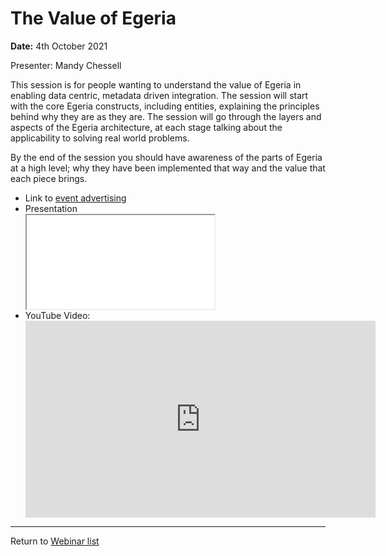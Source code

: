 <!-- SPDX-License-Identifier: CC-BY-4.0 -->
<!-- Copyright Contributors to the ODPi Egeria project 2020. -->

# The Value of Egeria

**Date:** 4th October 2021

Presenter: Mandy Chessell

This session is for people wanting to understand the value of Egeria in enabling data 
centric, metadata driven integration. The session will start with the core Egeria 
constructs, including entities, explaining the principles behind why they are as they are. 
The session will go through the layers and aspects of the Egeria architecture,
at each stage talking about the applicability to solving real world problems. 

By the end of the session you should have awareness of the parts of Egeria at a high level; why
they have been implemented that way and the value that each piece brings.

* Link to [event advertising](https://lfaidata.foundation/blog/2021/09/30/the-value-egeria-brings-to-an-organization/)
* Presentation 
  <div class="video-wrapper">
  <iframe src="./Egeria%20Webinar,%20The%20Value%20of%20Egeria,%204th%20October%202021.pdf"></iframe>
  </div> 
* YouTube Video:
  <div class="video-wrapper">
  <iframe width="560" height="315" src="https://www.youtube.com/embed/yZVYedCNGO0" title="YouTube video player" frameborder="0" allow="accelerometer; autoplay; clipboard-write; encrypted-media; gyroscope; picture-in-picture" allowfullscreen></iframe>
  </div> 
----
Return to [Webinar list](..)
